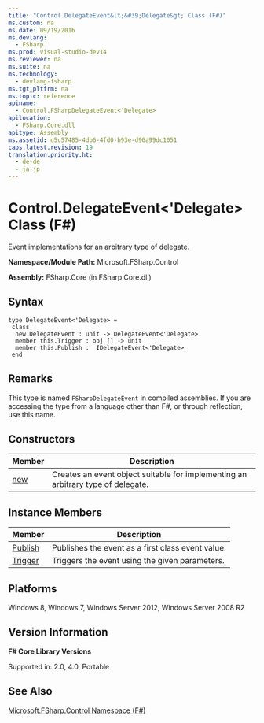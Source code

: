 ```yaml
---
title: "Control.DelegateEvent&lt;&#39;Delegate&gt; Class (F#)"
ms.custom: na
ms.date: 09/19/2016
ms.devlang: 
  - FSharp
ms.prod: visual-studio-dev14
ms.reviewer: na
ms.suite: na
ms.technology: 
  - devlang-fsharp
ms.tgt_pltfrm: na
ms.topic: reference
apiname: 
  - Control.FSharpDelegateEvent<'Delegate>
apilocation: 
  - FSharp.Core.dll
apitype: Assembly
ms.assetid: d5c57485-4db6-4fd0-b93e-d96a99dc1051
caps.latest.revision: 19
translation.priority.ht: 
  - de-de
  - ja-jp
---
```

# Control.DelegateEvent&lt;&#39;Delegate&gt; Class (F#)
Event implementations for an arbitrary type of delegate.  
  
 **Namespace/Module Path:** Microsoft.FSharp.Control  
  
 **Assembly:** FSharp.Core (in FSharp.Core.dll)  
  
## Syntax  
  
```  
type DelegateEvent<'Delegate> =  
 class  
  new DelegateEvent : unit -> DelegateEvent<'Delegate>  
  member this.Trigger : obj [] -> unit  
  member this.Publish :  IDelegateEvent<'Delegate>  
 end  
```  
  
## Remarks  
 This type is named `FSharpDelegateEvent` in compiled assemblies. If you are accessing the type from a language other than F#, or through reflection, use this name.  
  
## Constructors  
  
|Member|Description|  
|------------|-----------------|  
|[new](../vs140/Control.DelegateEvent--Delegate--Constructor--F#-.md)|Creates an event object suitable for implementing an arbitrary type of delegate.|  
  
## Instance Members  
  
|Member|Description|  
|------------|-----------------|  
|[Publish](../vs140/DelegateEvent.Publish--Delegate--Property--F#-.md)|Publishes the event as a first class event value.|  
|[Trigger](../vs140/DelegateEvent.Trigger--Delegate--Method--F#-.md)|Triggers the event using the given parameters.|  
  
## Platforms  
 Windows 8, Windows 7, Windows Server 2012, Windows Server 2008 R2  
  
## Version Information  
 **F# Core Library Versions**  
  
 Supported in: 2.0, 4.0, Portable  
  
## See Also  
 [Microsoft.FSharp.Control Namespace (F#)](../vs140/Microsoft.FSharp.Control-Namespace--F#-.md)